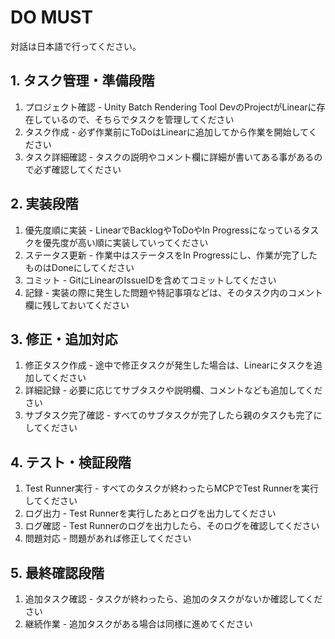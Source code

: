 
# DO MUST
対話は日本語で行ってください。

## 1. タスク管理・準備段階
1. プロジェクト確認 - Unity Batch Rendering Tool DevのProjectがLinearに存在しているので、そちらでタスクを管理してください
2. タスク作成 - 必ず作業前にToDoはLinearに追加してから作業を開始してください
3. タスク詳細確認 - タスクの説明やコメント欄に詳細が書いてある事があるので必ず確認してください

## 2. 実装段階
1. 優先度順に実装 - LinearでBacklogやToDoやIn Progressになっているタスクを優先度が高い順に実装していってください
2. ステータス更新 - 作業中はステータスをIn Progressにし、作業が完了したものはDoneにしてください
3. コミット - GitにLinearのIssueIDを含めてコミットしてください
4. 記録 - 実装の際に発生した問題や特記事項などは、そのタスク内のコメント欄に残しておいてください

## 3. 修正・追加対応
1. 修正タスク作成 - 途中で修正タスクが発生した場合は、Linearにタスクを追加してください
2. 詳細記録 - 必要に応じてサブタスクや説明欄、コメントなども追加してください
3. サブタスク完了確認 - すべてのサブタスクが完了したら親のタスクも完了にしてください

## 4. テスト・検証段階
1. Test Runner実行 - すべてのタスクが終わったらMCPでTest Runnerを実行してください
2. ログ出力 - Test Runnerを実行したあとログを出力してください
3. ログ確認 - Test Runnerのログを出力したら、そのログを確認してください
4. 問題対応 - 問題があれば修正してください

## 5. 最終確認段階
1. 追加タスク確認 - タスクが終わったら、追加のタスクがないか確認してください
2. 継続作業 - 追加タスクがある場合は同様に進めてください
